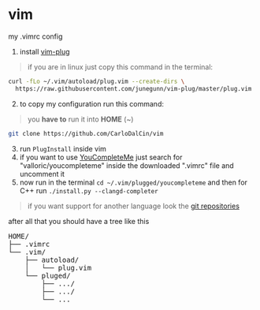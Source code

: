 # vim
my .vimrc config

1. install [vim-plug](https://github.com/junegunn/vim-plug)
>if you are in linux just copy this command in the terminal:

```sh
curl -fLo ~/.vim/autoload/plug.vim --create-dirs \
  https://raw.githubusercontent.com/junegunn/vim-plug/master/plug.vim
```

2. to copy my configuration run this command:
>you **have to** run it into **HOME** (~)

```sh
git clone https://github.com/CarloDalCin/vim
```


3. run `PlugInstall` inside vim
4. if you want to use [YouCompleteMe](https://vimawesome.com/plugin/youcompleteme) just search for "valloric/youcompleteme" inside the downloaded ".vimrc" file and uncomment it
5. now run in the terminal `cd ~/.vim/plugged/youcompleteme` and then for C++ run `./install.py --clangd-completer`
> if you want support for another language look the [git repositories](https://github.com/ycm-core/YouCompleteMe)


after all that you should have a tree like this
<pre>
HOME/
├── .vimrc
└── .vim/
    ├── autoload/
    │   └── plug.vim
    └── pluged/
        ├── .../
        ├── .../
        └── ...
</pre>
